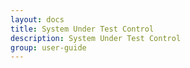 ```yaml
---
layout: docs
title: System Under Test Control
description: System Under Test Control
group: user-guide
---
```


<!-- Includes details and specification of the docker-compose file -->